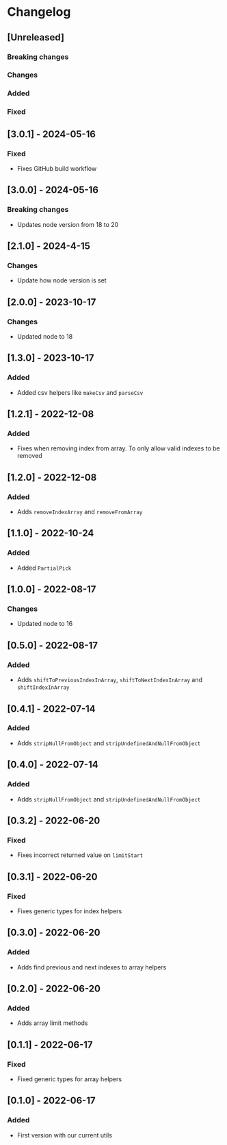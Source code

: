 # Changelog

<!-- All notable changes to this project will be documented in this file.

The format is based on [Keep a Changelog](https://keepachangelog.com/en/1.0.0/),
and this project adheres to [Semantic Versioning](https://semver.org/spec/v2.0.0.html).

## [Unreleased]

### **Breaking changes**

### Changes

### Added

### Fixed -->

## [Unreleased]

### **Breaking changes**

### Changes

### Added

### Fixed

## [3.0.1] - 2024-05-16

### Fixed

- Fixes GitHub build workflow

## [3.0.0] - 2024-05-16

### **Breaking changes**

- Updates node version from 18 to 20

## [2.1.0] - 2024-4-15

### Changes

- Update how node version is set

## [2.0.0] - 2023-10-17

### Changes

- Updated node to 18

## [1.3.0] - 2023-10-17

### Added

- Added csv helpers like `makeCsv` and `parseCsv`

## [1.2.1] - 2022-12-08

### Added

- Fixes when removing index from array. To only allow valid indexes to be removed

## [1.2.0] - 2022-12-08

### Added

- Adds `removeIndexArray` and `removeFromArray`

## [1.1.0] - 2022-10-24

### Added

- Added `PartialPick`

## [1.0.0] - 2022-08-17

### Changes

- Updated node to 16

## [0.5.0] - 2022-08-17

### Added

- Adds `shiftToPreviousIndexInArray`, `shiftToNextIndexInArray` and `shiftIndexInArray`

## [0.4.1] - 2022-07-14

### Added

- Adds `stripNullFromObject` and `stripUndefinedAndNullFromObject`

## [0.4.0] - 2022-07-14

### Added

- Adds `stripNullFromObject` and `stripUndefinedAndNullFromObject`

## [0.3.2] - 2022-06-20

### Fixed

- Fixes incorrect returned value on `limitStart`

## [0.3.1] - 2022-06-20

### Fixed

- Fixes generic types for index helpers

## [0.3.0] - 2022-06-20

### Added

- Adds find previous and next indexes to array helpers

## [0.2.0] - 2022-06-20

### Added

- Adds array limit methods

## [0.1.1] - 2022-06-17

### Fixed

- Fixed generic types for array helpers

## [0.1.0] - 2022-06-17

### Added

- First version with our current utils
